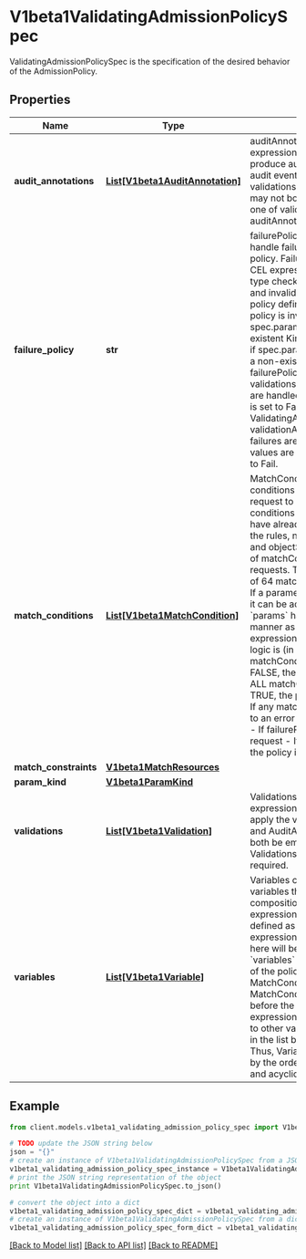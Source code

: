 # V1beta1ValidatingAdmissionPolicySpec

ValidatingAdmissionPolicySpec is the specification of the desired behavior of the AdmissionPolicy.

## Properties
Name | Type | Description | Notes
------------ | ------------- | ------------- | -------------
**audit_annotations** | [**List[V1beta1AuditAnnotation]**](V1beta1AuditAnnotation.md) | auditAnnotations contains CEL expressions which are used to produce audit annotations for the audit event of the API request. validations and auditAnnotations may not both be empty; a least one of validations or auditAnnotations is required. | [optional] 
**failure_policy** | **str** | failurePolicy defines how to handle failures for the admission policy. Failures can occur from CEL expression parse errors, type check errors, runtime errors and invalid or mis-configured policy definitions or bindings.  A policy is invalid if spec.paramKind refers to a non-existent Kind. A binding is invalid if spec.paramRef.name refers to a non-existent resource.  failurePolicy does not define how validations that evaluate to false are handled.  When failurePolicy is set to Fail, ValidatingAdmissionPolicyBinding validationActions define how failures are enforced.  Allowed values are Ignore or Fail. Defaults to Fail. | [optional] 
**match_conditions** | [**List[V1beta1MatchCondition]**](V1beta1MatchCondition.md) | MatchConditions is a list of conditions that must be met for a request to be validated. Match conditions filter requests that have already been matched by the rules, namespaceSelector, and objectSelector. An empty list of matchConditions matches all requests. There are a maximum of 64 match conditions allowed.  If a parameter object is provided, it can be accessed via the &#x60;params&#x60; handle in the same manner as validation expressions.  The exact matching logic is (in order):   1. If ANY matchCondition evaluates to FALSE, the policy is skipped.   2. If ALL matchConditions evaluate to TRUE, the policy is evaluated.   3. If any matchCondition evaluates to an error (but none are FALSE):      - If failurePolicy&#x3D;Fail, reject the request      - If failurePolicy&#x3D;Ignore, the policy is skipped | [optional] 
**match_constraints** | [**V1beta1MatchResources**](V1beta1MatchResources.md) |  | [optional] 
**param_kind** | [**V1beta1ParamKind**](V1beta1ParamKind.md) |  | [optional] 
**validations** | [**List[V1beta1Validation]**](V1beta1Validation.md) | Validations contain CEL expressions which is used to apply the validation. Validations and AuditAnnotations may not both be empty; a minimum of one Validations or AuditAnnotations is required. | [optional] 
**variables** | [**List[V1beta1Variable]**](V1beta1Variable.md) | Variables contain definitions of variables that can be used in composition of other expressions. Each variable is defined as a named CEL expression. The variables defined here will be available under &#x60;variables&#x60; in other expressions of the policy except MatchConditions because MatchConditions are evaluated before the rest of the policy.  The expression of a variable can refer to other variables defined earlier in the list but not those after. Thus, Variables must be sorted by the order of first appearance and acyclic. | [optional] 

## Example

```python
from client.models.v1beta1_validating_admission_policy_spec import V1beta1ValidatingAdmissionPolicySpec

# TODO update the JSON string below
json = "{}"
# create an instance of V1beta1ValidatingAdmissionPolicySpec from a JSON string
v1beta1_validating_admission_policy_spec_instance = V1beta1ValidatingAdmissionPolicySpec.from_json(json)
# print the JSON string representation of the object
print V1beta1ValidatingAdmissionPolicySpec.to_json()

# convert the object into a dict
v1beta1_validating_admission_policy_spec_dict = v1beta1_validating_admission_policy_spec_instance.to_dict()
# create an instance of V1beta1ValidatingAdmissionPolicySpec from a dict
v1beta1_validating_admission_policy_spec_form_dict = v1beta1_validating_admission_policy_spec.from_dict(v1beta1_validating_admission_policy_spec_dict)
```
[[Back to Model list]](../README.md#documentation-for-models) [[Back to API list]](../README.md#documentation-for-api-endpoints) [[Back to README]](../README.md)


